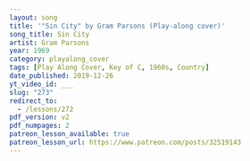 ```yaml
---
layout: song
title: '"Sin City" by Gram Parsons (Play-along cover)'
song_title: Sin City
artist: Gram Parsons
year: 1969
category: playalong_cover
tags: [Play Along Cover, Key of C, 1960s, Country]
date_published: 2019-12-26
yt_video_id: ___
slug: "273"
redirect_to:
  - /lessons/272
pdf_version: v2
pdf_numpages: 2
patreon_lesson_available: true
patreon_lesson_url: https://www.patreon.com/posts/32519143
---
```

